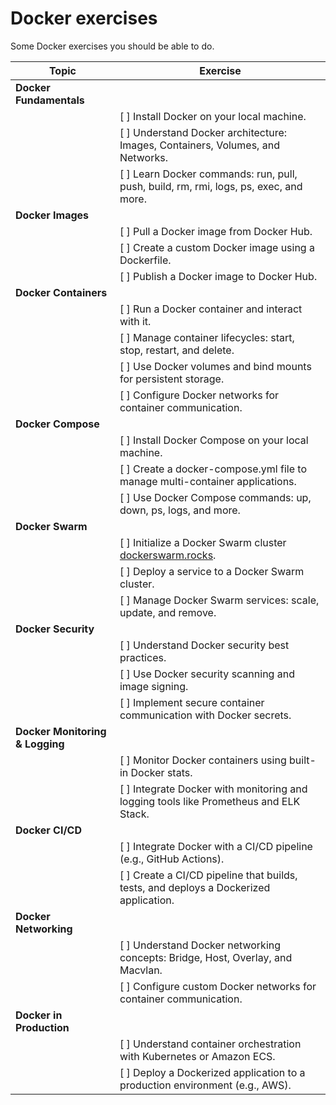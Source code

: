 # Docker exercises

Some Docker exercises you should be able to do.

| **Topic**                      | **Exercise**                                                                                   |
|--------------------------------|-----------------------------------------------------------------------------------------------|
| **Docker Fundamentals**        |                                                                                               |
|                                | [ ] Install Docker on your local machine.                                                     |
|                                | [ ] Understand Docker architecture: Images, Containers, Volumes, and Networks.                |
|                                | [ ] Learn Docker commands: run, pull, push, build, rm, rmi, logs, ps, exec, and more.          |
| **Docker Images**              |                                                                                               |
|                                | [ ] Pull a Docker image from Docker Hub.                                                      |
|                                | [ ] Create a custom Docker image using a Dockerfile.                                          |
|                                | [ ] Publish a Docker image to Docker Hub.                                                     |
| **Docker Containers**          |                                                                                               |
|                                | [ ] Run a Docker container and interact with it.                                              |
|                                | [ ] Manage container lifecycles: start, stop, restart, and delete.                            |
|                                | [ ] Use Docker volumes and bind mounts for persistent storage.                                |
|                                | [ ] Configure Docker networks for container communication.                                    |
| **Docker Compose**             |                                                                                               |
|                                | [ ] Install Docker Compose on your local machine.                                             |
|                                | [ ] Create a docker-compose.yml file to manage multi-container applications.                   |
|                                | [ ] Use Docker Compose commands: up, down, ps, logs, and more.                                |
| **Docker Swarm**               |                                                                                               |
|                                | [ ] Initialize a Docker Swarm cluster [dockerswarm.rocks](https://dockerswarm.rocks).                                                        |
|                                | [ ] Deploy a service to a Docker Swarm cluster.                                               |
|                                | [ ] Manage Docker Swarm services: scale, update, and remove.                                  |
| **Docker Security**            |                                                                                               |
|                                | [ ] Understand Docker security best practices.                                                |
|                                | [ ] Use Docker security scanning and image signing.                                           |
|                                | [ ] Implement secure container communication with Docker secrets.                             |
| **Docker Monitoring & Logging** |                                                                                              |
|                                | [ ] Monitor Docker containers using built-in Docker stats.                                    |
|                                | [ ] Integrate Docker with monitoring and logging tools like Prometheus and ELK Stack.         |
| **Docker CI/CD**               |                                                                                               |
|                                | [ ] Integrate Docker with a CI/CD pipeline (e.g., GitHub Actions).     |
|                                | [ ] Create a CI/CD pipeline that builds, tests, and deploys a Dockerized application.          |
| **Docker Networking**          |                                                                                               |
|                                | [ ] Understand Docker networking concepts: Bridge, Host, Overlay, and Macvlan.                |
|                                | [ ] Configure custom Docker networks for container communication.                             |
| **Docker in Production**       |                                                                                               |
|                                | [ ] Understand container orchestration with Kubernetes or Amazon ECS.                         |
|                                | [ ] Deploy a Dockerized application to a production environment (e.g., AWS).    |
